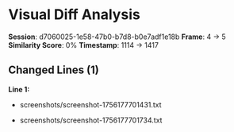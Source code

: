 # Visual Diff Analysis

**Session**: d7060025-1e58-47b0-b7d8-b0e7adf1e18b
**Frame**: 4 -> 5
**Similarity Score**: 0%
**Timestamp**: 1114 -> 1417

## Changed Lines (1)

**Line 1:**
- screenshots/screenshot-1756177701431.txt
+ screenshots/screenshot-1756177701734.txt

